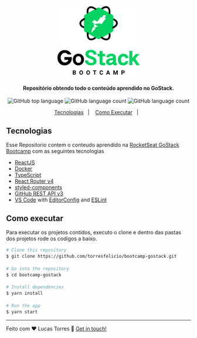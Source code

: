 <h1 align="center">
    <img alt="GoSatck" src="./images/logo.png" />
    <br>
</h1>

<h4 align="center">
  Repositório obtendo todo o conteúdo aprendido no GoStack.
</h4>
<p align="center">
  <img alt="GitHub top language" src="https://img.shields.io/badge/Javascript-100%25-yellow">
  
  <img alt="GitHub language count" src="https://img.shields.io/badge/react-100%25-brightgreen">
  
  <img alt="GitHub language count" src="https://img.shields.io/badge/nodeJS-100%25-green">

  
</p>

<p align="center">
  <a href="#rocket-technologies">Tecnologias</a>&nbsp;&nbsp;&nbsp;|&nbsp;&nbsp;&nbsp;
  <a href="#como-executar">Como Executar</a>&nbsp;&nbsp;&nbsp;|&nbsp;&nbsp;&nbsp;
</p>


## Tecnologias

Esse Repositorio contem o conteudo aprendido na [RocketSeat GoStack Bootcamp](https://rocketseat.com.br/bootcamp) com as seguintes tecnologias

-  [ReactJS](https://reactjs.org/)
-  [Docker](https://www.docker.com/)
-  [TypeScript](https://www.typescriptlang.org/)
-  [React Router v4](https://github.com/ReactTraining/react-router)
-  [styled-components](https://www.styled-components.com/)
-  [GitHub REST API v3](https://developer.github.com/v3/)
-  [VS Code][vc] with [EditorConfig][vceditconfig] and [ESLint][vceslint]
  
## Como executar

Para executar os projetos contidos, executo o clone e dentro das pastas dos projetos rode os codigos a baixo.

```bash
# Clone this repository
$ git clone https://github.com/torresfelicio/bootcamp-gostack.git

# Go into the repository
$ cd bootcamp-gostack

# Install dependencies
$ yarn install

# Run the app
$ yarn start
```

---

Feito com ♥ Lucas Torres :wave: [Get in touch!](https://www.linkedin.com/in/torresfelicio/)

[nodejs]: https://nodejs.org/
[yarn]: https://yarnpkg.com/
[vc]: https://code.visualstudio.com/
[vceditconfig]: https://marketplace.visualstudio.com/items?itemName=EditorConfig.EditorConfig
[vceslint]: https://marketplace.visualstudio.com/items?itemName=dbaeumer.vscode-eslint
